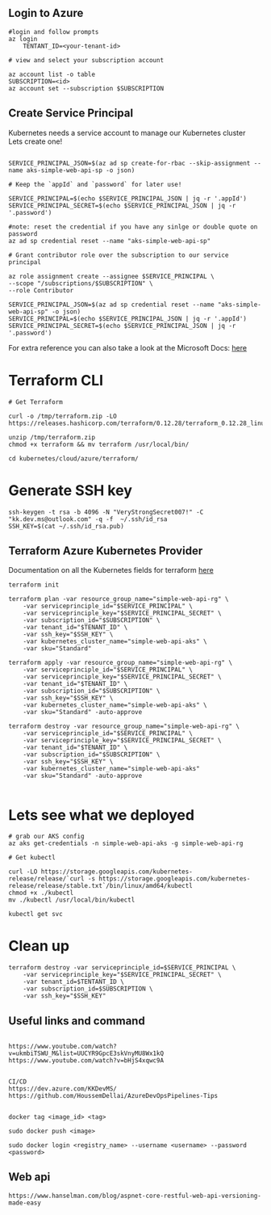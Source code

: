 ## Login to Azure

```
#login and follow prompts
az login 
    TENTANT_ID=<your-tenant-id>    

# view and select your subscription account

az account list -o table
SUBSCRIPTION=<id>
az account set --subscription $SUBSCRIPTION

```

## Create Service Principal

Kubernetes needs a service account to manage our Kubernetes cluster </br>
Lets create one! </br>

```

SERVICE_PRINCIPAL_JSON=$(az ad sp create-for-rbac --skip-assignment --name aks-simple-web-api-sp -o json)

# Keep the `appId` and `password` for later use!

SERVICE_PRINCIPAL=$(echo $SERVICE_PRINCIPAL_JSON | jq -r '.appId')
SERVICE_PRINCIPAL_SECRET=$(echo $SERVICE_PRINCIPAL_JSON | jq -r '.password')

#note: reset the credential if you have any sinlge or double quote on password
az ad sp credential reset --name "aks-simple-web-api-sp"

# Grant contributor role over the subscription to our service principal

az role assignment create --assignee $SERVICE_PRINCIPAL \
--scope "/subscriptions/$SUBSCRIPTION" \
--role Contributor

SERVICE_PRINCIPAL_JSON=$(az ad sp credential reset --name "aks-simple-web-api-sp" -o json)
SERVICE_PRINCIPAL=$(echo $SERVICE_PRINCIPAL_JSON | jq -r '.appId')
SERVICE_PRINCIPAL_SECRET=$(echo $SERVICE_PRINCIPAL_JSON | jq -r '.password')

```
For extra reference you can also take a look at the Microsoft Docs: [here](https://github.com/MicrosoftDocs/azure-docs/blob/master/articles/aks/kubernetes-service-principal.md) </br>


# Terraform CLI
```
# Get Terraform

curl -o /tmp/terraform.zip -LO https://releases.hashicorp.com/terraform/0.12.28/terraform_0.12.28_linux_amd64.zip

unzip /tmp/terraform.zip
chmod +x terraform && mv terraform /usr/local/bin/

cd kubernetes/cloud/azure/terraform/

```

# Generate SSH key

```
ssh-keygen -t rsa -b 4096 -N "VeryStrongSecret007!" -C "kk.dev.ms@outlook.com" -q -f  ~/.ssh/id_rsa
SSH_KEY=$(cat ~/.ssh/id_rsa.pub)
```

## Terraform Azure Kubernetes Provider 

Documentation on all the Kubernetes fields for terraform [here](https://www.terraform.io/docs/providers/azurerm/r/kubernetes_cluster.html)

```
terraform init

terraform plan -var resource_group_name="simple-web-api-rg" \
    -var serviceprinciple_id="$SERVICE_PRINCIPAL" \
    -var serviceprinciple_key="$SERVICE_PRINCIPAL_SECRET" \
    -var subscription_id="$SUBSCRIPTION" \
    -var tenant_id="$TENANT_ID" \
    -var ssh_key="$SSH_KEY" \
    -var kubernetes_cluster_name="simple-web-api-aks" \
    -var sku="Standard"

terraform apply -var resource_group_name="simple-web-api-rg" \
    -var serviceprinciple_id="$SERVICE_PRINCIPAL" \
    -var serviceprinciple_key="$SERVICE_PRINCIPAL_SECRET" \
    -var tenant_id="$TENANT_ID" \
    -var subscription_id="$SUBSCRIPTION" \
    -var ssh_key="$SSH_KEY" \
    -var kubernetes_cluster_name="simple-web-api-aks" \
    -var sku="Standard" -auto-approve

terraform destroy -var resource_group_name="simple-web-api-rg" \
    -var serviceprinciple_id="$SERVICE_PRINCIPAL" \
    -var serviceprinciple_key="$SERVICE_PRINCIPAL_SECRET" \
    -var tenant_id="$TENANT_ID" \
    -var subscription_id="$SUBSCRIPTION" \
    -var ssh_key="$SSH_KEY" \
    -var kubernetes_cluster_name="simple-web-api-aks" 
    -var sku="Standard" -auto-approve
    
```

# Lets see what we deployed

```
# grab our AKS config
az aks get-credentials -n simple-web-api-aks -g simple-web-api-rg

# Get kubectl

curl -LO https://storage.googleapis.com/kubernetes-release/release/`curl -s https://storage.googleapis.com/kubernetes-release/release/stable.txt`/bin/linux/amd64/kubectl
chmod +x ./kubectl
mv ./kubectl /usr/local/bin/kubectl

kubectl get svc

```

# Clean up 

```
terraform destroy -var serviceprinciple_id=$SERVICE_PRINCIPAL \
    -var serviceprinciple_key="$SERVICE_PRINCIPAL_SECRET" \
    -var tenant_id=$TENTANT_ID \
    -var subscription_id=$SUBSCRIPTION \
    -var ssh_key="$SSH_KEY"
```

## Useful links and command

```

https://www.youtube.com/watch?v=ukmbiTSWU_M&list=UUCYR9GpcE3skVnyMU8Wx1kQ
https://www.youtube.com/watch?v=bHjS4xqwc9A


CI/CD
https://dev.azure.com/KKDevMS/
https://github.com/HoussemDellai/AzureDevOpsPipelines-Tips


docker tag <image_id> <tag>

sudo docker push <image>

sudo docker login <registry_name> --username <username> --password <password>

```

## Web api

```
https://www.hanselman.com/blog/aspnet-core-restful-web-api-versioning-made-easy

```
